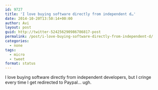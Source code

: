 ```yaml
---
id: 9727
title: 'I love buying software directly from independent d…'
date: 2014-10-20T13:50:14+00:00
author: Avi
layout: post
guid: http://twitter-524256290986786817-post
permalink: /post/i-love-buying-software-directly-from-independent-d/
categories:
  - none
tags:
  - micro
  - tweet
format: status
---
```

I love buying software directly from independent developers, but I cringe every time I get redirected to Paypal… ugh.